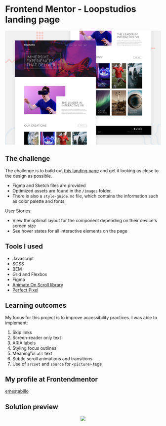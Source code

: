 # Frontend Mentor - Loopstudios landing page

![Design preview for the Loopstudios landing page coding challenge](./design/desktop-preview.jpg)

## The challenge

The challenge is to build out [this landing page](https://www.frontendmentor.io/challenges/loopstudios-landing-page-N88J5Onjw) and get it looking as close to the design as possible.

- Figma and Sketch files are provided
- Optimized assets are found in the `/images` folder.
- There is also a `style-guide.md` file, which contains the information such as color palette and fonts.

User Stories:

- View the optimal layout for the component depending on their device's screen size
- See hover states for all interactive elements on the page

## Tools I used

- Javascript
- SCSS
- BEM
- Grid and Flexbox
- Figma
- [Animate On Scroll library](https://michalsnik.github.io/aos/)
- [Perfect Pixel](https://www.welldonecode.com/perfectpixel)

## Learning outcomes

My focus for this project is to improve accessibility practices. I was able to implement:

1. Skip links
2. Screen-reader only text
3. ARIA labels
4. Styling focus outlines
5. Meaningful `alt` text
6. Subtle scroll animations and transitions
7. Use of `srcset` and `source` for `<picture>` tags

## My profile at Frontendmentor

[emestabillo](https://www.frontendmentor.io/profile/emestabillo)

## Solution preview

<p align="center">
  <img src="images/loopstudios.gif">
</p>
<p align="center">
